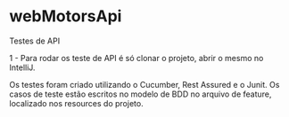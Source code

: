 # webMotorsApi
Testes de API

1 - Para rodar os teste de API é só clonar o projeto, abrir o mesmo no IntelliJ.

Os testes foram criado utilizando o Cucumber, Rest Assured e o Junit. Os casos de teste estão escritos no modelo de BDD no arquivo de feature, localizado nos resources do projeto.
